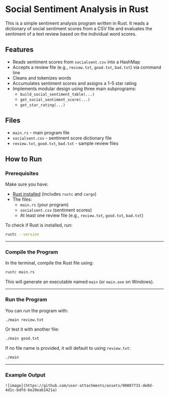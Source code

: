 # Social Sentiment Analysis in Rust

This is a simple sentiment analysis program written in Rust. It reads a dictionary of social sentiment scores from a CSV file and evaluates the sentiment of a text review based on the individual word scores.

## Features

- Reads sentiment scores from `socialsent.csv` into a HashMap
- Accepts a review file (e.g., `review.txt`, `good.txt`, `bad.txt`) via command line
- Cleans and tokenizes words
- Accumulates sentiment scores and assigns a 1–5 star rating
- Implements modular design using three main subprograms:
  - `build_social_sentiment_table(...)`
  - `get_social_sentiment_score(...)`
  - `get_star_rating(...)`

 ## Files

- `main.rs` - main program file
- `socialsent.csv` - sentiment score dictionary file
- `review.txt`, `good.txt`, `bad.txt` - sample review files

## How to Run

### **Prerequisites**

Make sure you have:
- [Rust installed](https://www.rust-lang.org/tools/install) (includes `rustc` and `cargo`)
- The files:  
  - `main.rs` (your program)  
  - `socialsent.csv` (sentiment scores)  
  - At least one review file (e.g., `review.txt`, `good.txt`, `bad.txt`)

To check if Rust is installed, run:

```bash
rustc --version
```

---

### **Compile the Program**

In the terminal, compile the Rust file using:

```bash
rustc main.rs
```

This will generate an executable named `main` (or `main.exe` on Windows).

---
### **Run the Program**

You can run the program with:

```bash
./main review.txt
```

Or test it with another file:

```bash
./main good.txt
```

If no file name is provided, it will default to using `review.txt`:

```bash
./main
```

---

### Example Output

```
![image](https://github.com/user-attachments/assets/90807731-de0d-4d1c-bdfd-6e20eab1421a)


